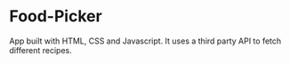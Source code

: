 # Food-Picker

App built with HTML, CSS and Javascript. It uses a third party API to fetch different recipes.

